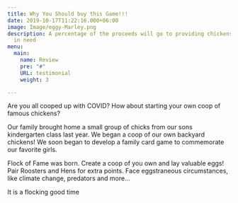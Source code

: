 ```yaml
---
title: Why You Should buy this Game!!!
date: 2019-10-17T11:22:16.000+06:00
image: Image/eggy-Marley.png
description: A percentage of the proceeds will go to providing chickens to families
  in need
menu:
  main:
    name: Review
    pre: "#"
    URL: testimonial
    weight: 3

---
```

Are you all cooped up with COVID? How about starting your own coop of famous chickens?

Our family brought home a small group of chicks from our sons kindergarten class last year. We began a coop of our own backyard chickens! We soon began to develop a family card game to commemorate our favorite girls.

Flock of Fame was born. Create a coop of you own and lay valuable eggs! Pair Roosters and Hens for extra points. Face eggstraneous circumstances, like climate change, predators and more...

It is a flocking good time